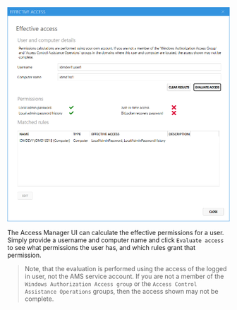 <img src="../images/ui-page-authz-effectiveaccess.png" alt="effective_access" width="1000px">

The Access Manager UI can calculate the effective permissions for a user. 
Simply provide a username and computer name and click `Evaluate access` to see what permissions the user has, and which rules grant that permission.

> Note, that the evaluation is performed using the access of the logged in user, not the AMS service account. If you are not a member of the `Windows Authorization Access group` or the `Access Control Assistance Operations` groups, then the access shown may not be complete.
